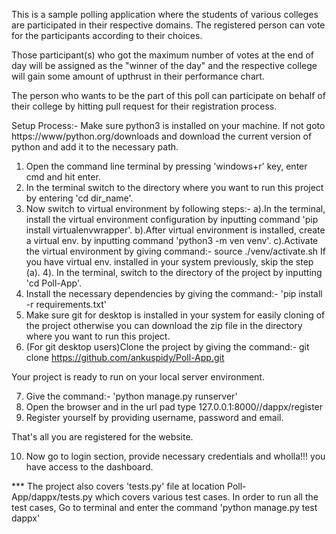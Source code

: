 

This is a sample polling application where the students of various colleges are participated 
in their respective domains.
The registered person can vote for the participants according to their choices.

Those participant(s) who got the maximum number of votes at the end of day will be assigned as 
the "winner of the day" and the respective college will gain some amount of upthrust in their
performance chart.

The person who wants to be the part of this poll can participate on behalf of their college by
hitting pull request for their registration process.


Setup Process:- 
Make sure python3 is installed on your machine. If not goto https://www/python.org/downloads and download the current version
of python and add it to the necessary path.

1. Open the command line terminal by pressing 'windows+r' key, enter cmd and hit enter.
2. In the terminal switch to the directory where you want to run this project by entering 'cd dir_name'.
3. Now switch to virtual environment by following steps:-
      a).In the terminal, install the virtual environment configuration by inputting command 'pip install virtualenvwrapper'.
      b).After virtual environment is installed, create a virtual env. by inputting command 'python3 -m ven venv'.
      c).Activate the virtual environment by giving command:- source ./venv/activate.sh
  If you have virtual env. installed in your system previously, skip the step (a).
4). In the terminal, switch to the directory of the project by inputting 'cd Poll-App'. 
4. Install the necessary dependencies by giving the command:- 'pip install -r requirements.txt'
5. Make sure git for desktop is installed in your system for easily cloning of the project otherwise you can download
   the zip file in the directory where you want to run this project.
6. (For git desktop users)Clone the project by giving the command:- git clone https://github.com/ankuspidy/Poll-App.git

Your project is ready to run on your local server environment.

7. Give the command:- 'python manage.py runserver'
8. Open the browser and in the url pad type 127.0.0.1:8000//dappx/register
9. Register yourself by providing username, password and email.

That's all you are registered for the website.

10. Now go to login section, provide necessary credentials and wholla!!! you have access to the dashboard.


*** The project also covers 'tests.py' file at location Poll-App/dappx/tests.py which covers various test cases. 
     In order to run all the test cases, Go to terminal and enter the command 'python manage.py test dappx' 
      
   
   
   
   
    
